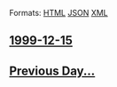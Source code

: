 
Formats: [HTML](1999/12/15/index.html)  [JSON](1999/12/15/index.json)  [XML](1999/12/15/index.xml)  

## [1999-12-15](/news/1999/12/15/index.md)

## [Previous Day...](/news/1999/12/14/index.md)

